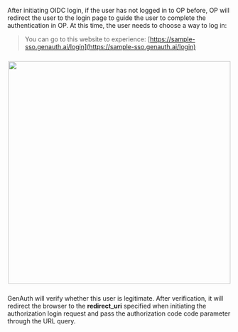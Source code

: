 <IntegrationDetailCard title="Jump to GenAuth for authentication">

After initiating OIDC login, if the user has not logged in to OP before, OP will redirect the user to the login page to guide the user to complete the authentication in OP. At this time, the user needs to choose a way to log in:

> You can go to this website to experience: [https://sample-sso.genauth.ai/login](https://sample-sso.genauth.ai/login)

<img src="https://cdn.genauth.ai/blog/20200927203336.png" width="500" style="margin: 24px auto; display: block;" />

GenAuth will verify whether this user is legitimate. After verification, it will redirect the browser to the **redirect_uri** specified when initiating the authorization login request and pass the authorization code code parameter through the URL query.

</IntegrationDetailCard>

